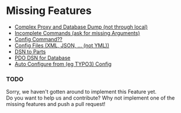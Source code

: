 # Missing Features

- [Complex Proxy and Database Dump (not through local)](MissingFeatures.md#TODO)
- [Incomplete Commands (ask for missing Arguments)](MissingFeatures.md#TODO)
- [Config Command??](MissingFeatures.md#TODO)
- [Config Files (XML, JSON, ... (not YML))](MissingFeatures.md#TODO)
- [DSN to Parts](MissingFeatures.md#TODO)
- [PDO DSN for Database](MissingFeatures.md#TODO)
- [Auto Configure from (eg TYPO3) Config](MissingFeatures.md#TODO)

### TODO

Sorry, we haven't gotten around to implement this Feature yet.  
Do you want to help us and contribute? Why not implement one of the missing features and push a pull request!

